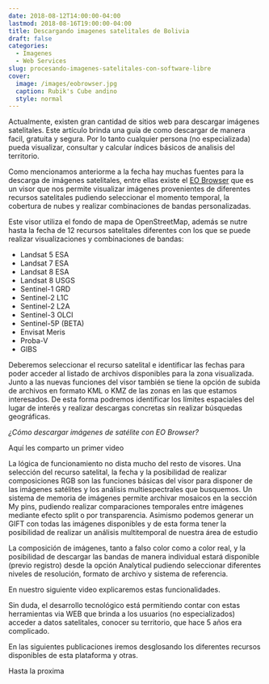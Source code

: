 ```yaml
---
date: 2018-08-12T14:00:00-04:00
lastmod: 2018-08-16T19:00:00-04:00
title: Descargando imagenes satelitales de Bolivia 
draft: false
categories:
  - Imagenes
  - Web Services
slug: procesando-imagenes-satelitales-con-software-libre
cover:
  image: /images/eobrowser.jpg
  caption: Rubik's Cube andino
  style: normal
---
```

Actualmente, existen gran cantidad de sitios web para descargar imágenes satelitales. Este artículo brinda una guía de como descargar de manera facil, gratuita y segura. 
Por lo tanto cualquier persona (no especializada) pueda visualizar, consultar y calcular índices básicos de analisis del territorio.


Como mencionamos anteriorme a la fecha hay muchas fuentes para la descarga de imágenes satelitales, entre ellas existe el [EO Browser](https://apps.sentinel-hub.com/eo-browser/?lat=-4.83&lng=-71.41&zoom=5) que es un visor que nos permite visualizar imágenes provenientes de diferentes recursos satelitales  pudiendo seleccionar el momento temporal, la cobertura de nubes y realizar combinaciones de bandas personalizadas.

Este visor utiliza el fondo de mapa de  OpenStreetMap, además se nutre hasta la fecha de 12 recursos satelitales diferentes con los que se puede realizar visualizaciones y combinaciones de bandas:

- Landsat 5 ESA
- Landsat 7 ESA
- Landsat 8 ESA
- Landsat 8 USGS
- Sentinel-1 GRD
- Sentinel-2 L1C
- Sentinel-2 L2A
- Sentinel-3 OLCI
- Sentinel-5P (BETA)
- Envisat Meris
- Proba-V
- GIBS

Deberemos seleccionar el recurso satelital e identificar las fechas para poder acceder al listado de archivos disponibles para la zona visualizada. Junto a las nuevas funciones del visor también se tiene  la opción de subida de archivos en formato KML o KMZ de las zonas en las que estamos interesados. De esta forma podremos identificar los límites espaciales del lugar de interés y realizar descargas concretas sin realizar búsquedas geográficas.

_¿Cómo descargar  imágenes de satélite con EO Browser?_

Aquí les comparto un primer video


La lógica de funcionamiento no dista mucho del resto de visores. Una selección del recurso satelital, la fecha y la posibilidad de realizar composiciones RGB son las funciones básicas del visor para disponer de las imágenes satélites y los análisis multiespectrales que busquemos. Un sistema de memoria de imágenes permite archivar mosaicos en la sección My pins, pudiendo realizar comparaciones temporales entre imágenes mediante efecto split o por transparencia. Asimismo podemos generar un GIFT con todas las imágenes disponibles y de esta forma tener la posibilidad de realizar un análisis multitemporal de nuestra área de estudio 

La composición de imágenes, tanto a falso color como a color real, y la posibilidad de descargar las bandas de manera individual estará disponible (previo registro) desde la opción Analytical pudiendo seleccionar diferentes niveles de resolución, formato de archivo y sistema de referencia.

En nuestro siguiente video explicaremos estas funcionalidades.

Sin duda, el desarrollo tecnológico está permitiendo contar con estas herramientas via WEB que brinda a los usuarios (no especializados) acceder a datos satelitales, conocer su territorio, que hace 5 años era complicado. 

En las siguientes publicaciones iremos desglosando los diferentes recursos disponibles de esta plataforma y otras.

Hasta la proxima


